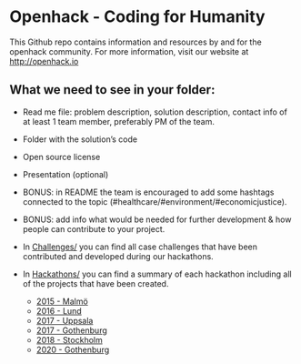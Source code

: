 # Openhack - Coding for Humanity
This Github repo contains information and resources by and for the openhack community. For more information, visit our website at http://openhack.io

## What we need to see in your folder:
* Read me file: problem description, solution description, contact info of at least 1 team member, preferably PM of the team.
* Folder with the solution’s code 
* Open source license
* Presentation (optional)
* BONUS: in README the team is encouraged to add some hashtags connected to the topic (#healthcare/#environment/#economicjustice).
* BONUS: add info what would be needed for further development & how people can contribute to your project.

* In [Challenges/](Challenges/) you can find all case challenges that have been contributed and developed during our hackathons.
* In [Hackathons/](Hackathons/) you can find a summary of each hackathon including all of the projects that have been created.
  * [2015 - Malmö](Hackathons/2015_Malmo/2015_Malmo_Summary.md)
  * [2016 - Lund](Hackathons/2016_Lund/2016_Lund_Summary.md)
  * [2017 - Uppsala](Hackathons/2017_Uppsala/2017_Uppsala_Summary.md)
  * [2017 - Gothenburg](Hackathons/2017_Gothenburg/2017_Gothenburg_Summary.md)
  * [2018 - Stockholm](Hackathons/2018_Stockholm)
  * [2020 - Gothenburg](Hackathons/2020_Gothenburg)
